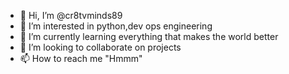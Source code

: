 - 👋 Hi, I’m @cr8tvminds89
- 👀 I’m interested in python,dev ops engineering 
- 🌱 I’m currently learning everything that makes the world better
- 💞️ I’m looking to collaborate on projects
- 📫 How to reach me "Hmmm"

<!---
cr8tvminds89/cr8tvminds89 is a ✨ special ✨ repository because its `README.md` (this file) appears on your GitHub profile.
You can click the Preview link to take a look at your changes.
--->
